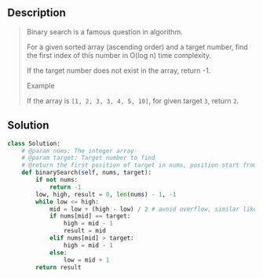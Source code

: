Description
-------------

> Binary search is a famous question in algorithm.
> 
> For a given sorted array (ascending order) and a target number, find the first index of this number in O(log n) time complexity.
> 
> If the target number does not exist in the array, return -1.
> 
> Example
> 
> If the array is `[1, 2, 3, 3, 4, 5, 10]`, for given target `3`, return `2`.

Solution
-----------

```python
class Solution:
    # @param nums: The integer array
    # @param target: Target number to find
    # @return the first position of target in nums, position start from 0 
    def binarySearch(self, nums, target):
        if not nums:
            return -1
        low, high, result = 0, len(nums) - 1, -1
        while low <= high:
            mid = low + (high - low) / 2 # avoid overflow, similar like (high+low)/2
            if nums[mid] == target:
                high = mid - 1
                result = mid
            elif nums[mid] > target:
                high = mid - 1
            else:
                low = mid + 1
        return result
```
